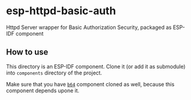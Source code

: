 # esp-httpd-basic-auth
Httpd Server wrapper for Basic Authorization Security, packaged as ESP-IDF component

## How to use

This directory is an ESP-IDF component. Clone it (or add it as submodule) into `components` directory of the project.

Make sure that you have [`b64`](https://github.com/abobija/esp-idf-b64) component cloned as well, because this component depends upone it.

